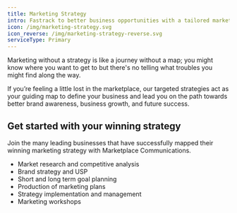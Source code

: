 ```yaml
---
title: Marketing Strategy
intro: Fastrack to better business opportunities with a tailored marketing strategy
icon: /img/marketing-strategy.svg
icon_reverse: /img/marketing-strategy-reverse.svg
serviceType: Primary
---
```


Marketing without a strategy is like a journey without a map; you might know
where you want to get to but there's no telling what troubles you might find
along the way.

If you’re feeling a little lost in the marketplace, our targeted strategies
act as your guiding map to define your business and lead you on the path
towards better brand awareness, business growth, and future success.

## Get started with your winning strategy

Join the many leading businesses that have successfully mapped their winning
marketing strategy with Marketplace Communications.

* Market research and competitive analysis
* Brand strategy and USP
* Short and long term goal planning
* Production of marketing plans
* Strategy implementation and management
* Marketing workshops
